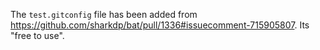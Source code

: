 The `test.gitconfig` file has been added from https://github.com/sharkdp/bat/pull/1336#issuecomment-715905807. Its "free to use".